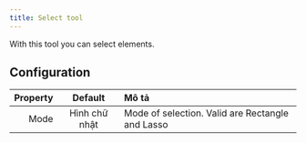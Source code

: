```yaml
---
title: Select tool
---
```


With this tool you can select elements.

## Configuration

| Property |    Default    | Mô tả                                                            |
| -------: | :-----------: | :--------------------------------------------------------------- |
|     Mode | Hình chữ nhật | Mode of selection. Valid are Rectangle and Lasso |
